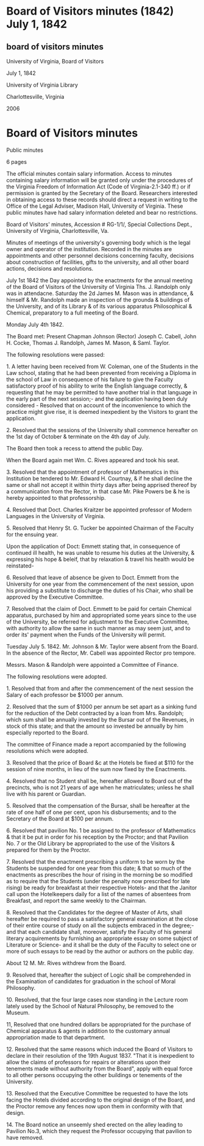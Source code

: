 Board of Visitors minutes (1842) July 1, 1842
=============================================

board of visitors minutes
-------------------------

University of Virginia, Board of Visitors

July 1, 1842

University of Virginia Library

Charlottesville, Virginia

2006

Board of Visitors minutes
=========================

Public minutes

6 pages

The official minutes contain salary information. Access to minutes containing salary information will be granted only under the procedures of the Virginia Freedom of Information Act (Code of Virginia-2.1-340 ff.) or if permission is granted by the Secretary of the Board. Researchers interested in obtaining access to these records should direct a request in writing to the Office of the Legal Adviser, Madison Hall, University of Virginia. These public minutes have had salary information deleted and bear no restrictions.

Board of Visitors' minutes, Accession # RG-1/1/, Special Collections Dept., University of Virginia, Charlottesville, Va.

Minutes of meetings of the university's governing body which is the legal owner and operator of the institution. Recorded in the minutes are appointments and other personnel decisions concerning faculty, decisions about construction of facilities, gifts to the university, and all other board actions, decisions and resolutions.

July 1st 1842 the Day appointed by the enactments for the annual meeting of the Board of Visitors of the University of Virginia Ths. J. Randolph only was in attendacne. Saturday the 2d James M. Mason was in attendance, & himself & Mr. Randolph made an inspection of the grounda & buildings of the University, and of its Library & of its various apparatus Philosophical & Chemical, preparatory to a full meeting of the Board.

Monday July 4th 1842.

The Board met: Present Chapman Johnson (Rector) Joseph C. Cabell, John H. Cocke, Thomas J. Randolph, James M. Mason, & Saml. Taylor.

The following resolutions were passed:

1\. A letter having been received from W. Coleman, one of the Students in the Law school, stating that he had been prevented from receiving a Diploma in the school of Law in consequence of his failure to give the Faculty satisfactory proof of his ability to write the English language correctly, & requesting that he may be permitted to have another trial in that language in the early part of the next session;- and the application having been duly considered - Resolved that on account of the inconvenience to which the practice might give rise, it is deemed inexpedient by the Visitors to grant the application.

2\. Resolved that the sessions of the University shall commence hereafter on the 1st day of October & terminate on the 4th day of July.

The Board then took a recess to attend the public Day.

When the Board again met Wm. C. Rives appeared and took his seat.

3\. Resolved that the appointment of professor of Mathematics in this Institution be tendered to Mr. Edward H. Courtnay, & if he shall decline the same or shall not accept it within thirty days after being apprised thereof by a communication from the Rector, in that case Mr. Pike Powers be & he is hereby appointed to that professorship.

4\. Resolved that Doct. Charles Kraitzer be appointed professor of Modern Languages in the University of Virginia.

5\. Resolved that Henry St. G. Tucker be appointed Chairman of the Faculty for the ensuing year.

Upon the application of Doct: Emmett stating that, in consequence of continued ill health, he was unable to resume his duties at the University, & expressing his hope & beleif, that by relaxation & travel his health would be reinstated-

6\. Resolved that leave of absence be given to Doct. Emmett from the University for one year from the commencement of the next session, upon his providing a substitute to discharge the duties of his Chair, who shall be approved by the Executive Committee.

7\. Resolved that the claim of Doct. Emmett to be paid for certain Chemical apparatus, purchased by him and appropriated some years since to the use of the University, be referred for adjustment to the Executive Committee, with authority to allow the same in such manner as may seem just, and to order its' payment when the Funds of the University will permit.

Tuesday July 5. 1842. Mr. Johnson & Mr. Taylor were absent from the Board. In the absence of the Rector, Mr. Cabell was appointed Rector pro tempore.

Messrs. Mason & Randolph were appointed a Committee of Finance.

The following resolutions were adopted.

1\. Resolved that from and after the commencement of the next session the Salary of each professor be $1000 per annum.

2\. Resolved that the sum of $1000 per annum be set apart as a sinking fund for the reduction of the Debt contracted by a loan from Mrs. Randolph; which sum shall be annually invested by the Bursar out of the Revenues, in stock of this state; and that the amount so invested be annually by him especially reported to the Board.

The committee of Finance made a report accompanied by the following resolutions which were adopted.

3\. Resolved that the price of Board &c at the Hotels be fixed at $110 for the session of nine months, in lieu of the sum now fixed by the Enactments.

4\. Resolved that no Student shall be, hereafter allowed to Board out of the precincts, who is not 21 years of age when he matriculates; unless he shall live with his parent or Guardian.

5\. Resolved that the compensation of the Bursar, shall be hereafter at the rate of one half of one per cent, upon his disbursements; and to the Secretary of the Board at $100 per annum.

6\. Resolved that pavilion No. 1 be assigned to the professor of Mathematics & that it be put in order for his reception by the Proctor; and that Pavilion No. 7 or the Old Library be appropriated to the use of the Visitors & prepared for them by the Proctor.

7\. Resolved that the enactment prescribing a uniform to be worn by the Students be suspended for one year from this date; & that so much of the enactments as prescribes the hour of rising in the morning be so modified as to require that the Students (under the penalty now prescribed for late rising) be ready for breakfast at their respective Hotels- and that the Janitor call upon the Hotelkeepers daily for a list of the names of absentees from Breakfast, and report the same weekly to the Chairman.

8\. Resolved that the Candidates for the degree of Master of Arts, shall hereafter be required to pass a satisfactory general examination at the close of their entire course of study on all the subjects embraced in the degree;- and that each candidate shall, moreover, satisfy the Faculty of his general literary acquirements by furnishing an appropriate essay on some subject of Literature or Science- and it shall be the duty of the Faculty to select one or more of such essays to be read by the author or authors on the public day.

About 12 M. Mr. Rives withdrew from the Board.

9\. Resolved that, hereafter the subject of Logic shall be comprehended in the Examination of candidates for graduation in the school of Moral Philosophy.

10\. Resolved, that the four large cases now standing in the Lecture room lately used by the School of Natural Philosophy, be removed to the Museum.

11, Resolved that one hundred dollars be appropriated for the purchase of Chemical apparatus & agents in addition to the customary annual appropriation made to that department.

12\. Resolved that the same reasons which induced the Board of Visitors to declare in their resolution of the 19th August 1837. "That it is inexpedient to allow the claims of professors for repairs or alterations upon their tenements made without authority from the Board", apply with equal force to all other persons occupying the other buildings or tenements of the University.

13\. Resolved that the Executive Committee be requested to have the lots facing the Hotels divided according to the original design of the Board, and the Proctor remove any fences now upon them in conformity with that design.

14\. The Board notice an unseemly shed erected on the alley leading to Pavilion No.3, which they request the Professor occupying that pavilion to have removed.